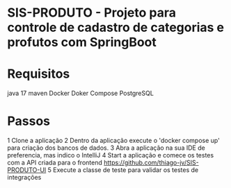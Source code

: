 # SIS-PRODUTO - Projeto para controle de cadastro de categorias e profutos com SpringBoot

# Requisitos

java 17
maven
Docker
Doker Compose
PostgreSQL

# Passos

1 Clone a aplicação 
2 Dentro da aplicação execute o 'docker compose up' para criação dos bancos de dados.
3 Abra a aplicação na sua IDE de preferencia, mas indico o IntelliJ
4 Start a aplicação e comece os testes com a API criada para o frontend https://github.com/thiago-jv/SIS-PRODUTO-UI
5 Execute a classe de teste para validar os testes de integrações

